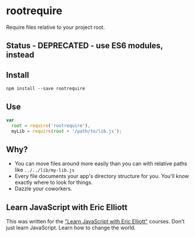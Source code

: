 # rootrequire

Require files relative to your project root.


## Status - DEPRECATED - use ES6 modules, instead


## Install

```
npm install --save rootrequire
```

## Use

```js
var
  root = require('rootrequire'),
  myLib = require(root + '/path/to/lib.js');
```

## Why?

* You can move files around more easily than you can with relative paths like `../../lib/my-lib.js`
* Every file documents your app's directory structure for you. You'll know exactly where to look for things.
* Dazzle your coworkers.


## Learn JavaScript with Eric Elliott

This was written for the ["Learn JavaScript with Eric Elliott"](https://ericelliottjs.com) courses. Don't just learn JavaScript. Learn how to change the world.
